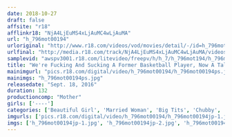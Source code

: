 ```yaml
---
date: 2018-10-27
draft: false
affsite: "r18"
afflinkr18: "NjA4LjEuMS4xLjAuMC4wLjAuMA"
url: "h_796mot00194"
urloriginal: "http://www.r18.com/videos/vod/movies/detail/-/id=h_796mot00194"
urlfinal: "http://media.r18.com/track/NjA4LjEuMS4xLjAuMC4wLjAuMA/videos/vod/movies/detail/-/id=h_796mot00194"
samplevid: "awspv3001.r18.com/litevideo/freepv/h/h_7/h_796mot194/h_796mot194_dmb_w.mp4"
title: "We're Fucking And Sucking A Former Basketball Player, Now A Tall And Beautiful, Glamorous Wife! Yuri, Age 36, H Cup Tits(97cm), Height 170cm"
mainimgurl: "pics.r18.com/digital/video/h_796mot00194/h_796mot00194ps.jpg"
mainimgs: "h_796mot00194ps.jpg"
releasedate: "Sept. 18, 2016"
duration: 132
productioncomp: "Mother"
girls: ['----']
categories: ['Beautiful Girl', 'Married Woman', 'Big Tits', 'Chubby', 'Big Asses', 'Shaved Pussy', 'Amateur', 'Hi-Def']
imgurls: ['pics.r18.com/digital/video/h_796mot00194/h_796mot00194jp-1.jpg', 'pics.r18.com/digital/video/h_796mot00194/h_796mot00194jp-2.jpg', 'pics.r18.com/digital/video/h_796mot00194/h_796mot00194jp-3.jpg', 'pics.r18.com/digital/video/h_796mot00194/h_796mot00194jp-4.jpg', 'pics.r18.com/digital/video/h_796mot00194/h_796mot00194jp-5.jpg', 'pics.r18.com/digital/video/h_796mot00194/h_796mot00194jp-6.jpg', 'pics.r18.com/digital/video/h_796mot00194/h_796mot00194jp-7.jpg', 'pics.r18.com/digital/video/h_796mot00194/h_796mot00194jp-8.jpg', 'pics.r18.com/digital/video/h_796mot00194/h_796mot00194jp-9.jpg', 'pics.r18.com/digital/video/h_796mot00194/h_796mot00194jp-10.jpg', 'pics.r18.com/digital/video/h_796mot00194/h_796mot00194jp-11.jpg', 'pics.r18.com/digital/video/h_796mot00194/h_796mot00194jp-12.jpg', 'pics.r18.com/digital/video/h_796mot00194/h_796mot00194jp-13.jpg', 'pics.r18.com/digital/video/h_796mot00194/h_796mot00194jp-14.jpg', 'pics.r18.com/digital/video/h_796mot00194/h_796mot00194jp-15.jpg', 'pics.r18.com/digital/video/h_796mot00194/h_796mot00194jp-16.jpg', 'pics.r18.com/digital/video/h_796mot00194/h_796mot00194jp-17.jpg', 'pics.r18.com/digital/video/h_796mot00194/h_796mot00194jp-18.jpg', 'pics.r18.com/digital/video/h_796mot00194/h_796mot00194jp-19.jpg', 'pics.r18.com/digital/video/h_796mot00194/h_796mot00194jp-20.jpg']
imgs: ['h_796mot00194jp-1.jpg', 'h_796mot00194jp-2.jpg', 'h_796mot00194jp-3.jpg', 'h_796mot00194jp-4.jpg', 'h_796mot00194jp-5.jpg', 'h_796mot00194jp-6.jpg', 'h_796mot00194jp-7.jpg', 'h_796mot00194jp-8.jpg', 'h_796mot00194jp-9.jpg', 'h_796mot00194jp-10.jpg', 'h_796mot00194jp-11.jpg', 'h_796mot00194jp-12.jpg', 'h_796mot00194jp-13.jpg', 'h_796mot00194jp-14.jpg', 'h_796mot00194jp-15.jpg', 'h_796mot00194jp-16.jpg', 'h_796mot00194jp-17.jpg', 'h_796mot00194jp-18.jpg', 'h_796mot00194jp-19.jpg', 'h_796mot00194jp-20.jpg']
---
```

